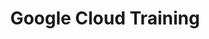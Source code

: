 ---
title: "Google Cloud Training"
courseThumb: images/courses/google-cloud.svg
# page title background image
bg_image: ""
# meta description
description : "From fundamentals to architecting – become a Google Cloud expert with Deep Dives. As a Google Cloud Authorized Training Partner, we deliver a range of interactive, engaging courses that put you on the cutting edge. "
---